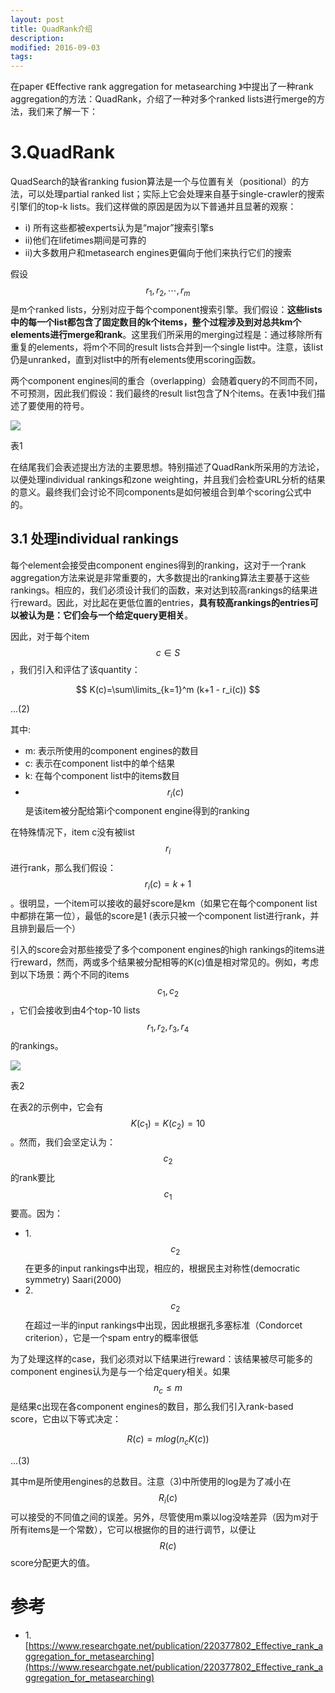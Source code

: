 ```yaml
---
layout: post
title: QuadRank介绍
description: 
modified: 2016-09-03
tags: 
---
```


在paper 《Effective rank aggregation for metasearching
》中提出了一种rank aggregation的方法：QuadRank，介绍了一种对多个ranked lists进行merge的方法，我们来了解一下：

# 3.QuadRank

QuadSearch的缺省ranking fusion算法是一个与位置有关（positional）的方法，可以处理partial ranked list；实际上它会处理来自基于single-crawler的搜索引擎们的top-k lists。我们这样做的原因是因为以下普通并且显著的观察：

- i) 所有这些都被experts认为是“major”搜索引擎s
- ii)他们在lifetimes期间是可靠的
- ii)大多数用户和metasearch engines更偏向于他们来执行它们的搜索

假设$$r_1, r_2, \cdots, r_m$$是m个ranked lists，分别对应于每个component搜索引擎。我们假设：**这些lists中的每一个list都包含了固定数目的k个items，整个过程涉及到对总共km个elements进行merge和rank**。这里我们所采用的merging过程是：通过移除所有重复的elements，将m个不同的result lists合并到一个single list中。注意，该list仍是unranked，直到对list中的所有elements使用scoring函数。

两个component engines间的重合（overlapping）会随着query的不同而不同，不可预测，因此我们假设：我们最终的result list包含了N个items。在表1中我们描述了要使用的符号。

<img src="https://picabstract-preview-ftn.weiyun.com/ftn_pic_abs_v3/151b2b4102e1268b1a03696bd687834dce74ed986d6b4ae667722547b08a8d0415c68f8517fb97f17d71e4aae3168ecd?pictype=scale&amp;from=30113&amp;version=3.3.3.3&amp;uin=402636034&amp;fname=1.jpg&amp;size=750">

表1

在结尾我们会表述提出方法的主要思想。特别描述了QuadRank所采用的方法论，以便处理individual rankings和zone weighting，并且我们会检查URL分析的结果的意义。最终我们会讨论不同components是如何被组合到单个scoring公式中的。

## 3.1 处理individual rankings

每个element会接受由component engines得到的ranking，这对于一个rank aggregation方法来说是非常重要的，大多数提出的ranking算法主要基于这些rankings。相应的，我们必须设计我们的函数，来对达到较高rankings的结果进行reward。因此，对比起在更低位置的entries，**具有较高rankings的entries可以被认为是：它们会与一个给定query更相关**。

因此，对于每个item $$c \in S$$，我们引入和评估了该quantity：

$$
K(c)=\sum\limits_{k=1}^m (k+1 - r_i(c))
$$

...(2)

其中:

- m: 表示所使用的component engines的数目
- c: 表示在component list中的单个结果
- k: 在每个component list中的items数目
- $$r_i(c)$$是该item被分配给第i个component engine得到的ranking

在特殊情况下，item c没有被list $$r_i$$进行rank，那么我们假设：$$r_i(c)=k+1$$。很明显，一个item可以接收的最好score是km（如果它在每个component list中都排在第一位），最低的score是1 (表示只被一个component list进行rank，并且排到最后一个）

引入的score会对那些接受了多个component engines的high rankings的items进行reward，然而，两或多个结果被分配相等的K(c)值是相对常见的。例如，考虑到以下场景：两个不同的items $$c_1,c_2$$，它们会接收到由4个top-10 lists $$r_1,r_2,r_3,r_4$$的rankings。

<img src="https://picabstract-preview-ftn.weiyun.com/ftn_pic_abs_v3/23a80a7f46e9355129442bff1ac15064dc6ae87414f0597cc05aaf794aad7f255a050ac6b70b6abd8eea95ba241f1fa7?pictype=scale&amp;from=30113&amp;version=3.3.3.3&amp;uin=402636034&amp;fname=2.jpg&amp;size=750">

表2 

在表2的示例中，它会有$$K(c_1)=K(c_2)=10$$。然而，我们会坚定认为：$$c_2$$的rank要比$$c_1$$要高。因为：

- 1.$$c_2$$在更多的input rankings中出现，相应的，根据民主对称性(democratic symmetry) Saari(2000)
- 2.$$c_2$$在超过一半的input rankings中出现，因此根据孔多塞标准（Condorcet criterion），它是一个spam entry的概率很低

为了处理这样的case，我们必须对以下结果进行reward：该结果被尽可能多的component engines认为是与一个给定query相关。如果$$n_c \leq m$$是结果c出现在各component engines的数目，那么我们引入rank-based score，它由以下等式决定：

$$
R(c)=m log(n_c K(c))
$$

...(3)

其中m是所使用engines的总数目。注意（3)中所使用的log是为了减小在$$R_i(c)$$可以接受的不同值之间的误差。另外，尽管使用m乘以log没啥差异（因为m对于所有items是一个常数），它可以根据你的目的进行调节，以便让$$R(c)$$ score分配更大的值。

# 参考

- 1.[https://www.researchgate.net/publication/220377802_Effective_rank_aggregation_for_metasearching](https://www.researchgate.net/publication/220377802_Effective_rank_aggregation_for_metasearching)
